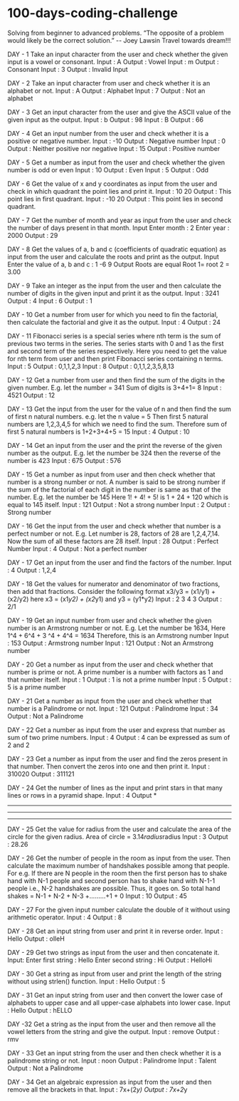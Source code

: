 # 100-days-coding-challenge
Solving from beginner to advanced problems.
“The opposite of a problem would likely be the correct solution.” 
-- Joey Lawsin
Travel towards dream!!!


DAY - 1
Take an input character from the user and check whether the given input is a vowel or consonant.
Input : A
Output : Vowel
Input : m
Output : Consonant
Input : 3
Output : Invalid Input

DAY - 2
Take an input character from user and check whether it is an alphabet or not.
Input : A
Output : Alphabet
Input : 7
Output : Not an alphabet

DAY - 3
Get an input character from the user and give the ASCII value of the given input as the output.
Input : b
Output : 98
Input : B
Output : 66

DAY - 4
Get an input number from the user and check whether it is a positive or negative number.
Input : -10
Output : Negative number
Input : 0
Output : Neither positive nor negative
Input : 15
Output : Positive number

DAY - 5
Get a number as input from the user and check whether the given number is odd or even
Input : 10
Output : Even
Input : 5
Output : Odd

DAY - 6
Get the value of x and y coordinates as input from the user and check in which quadrant the point lies and print it.
Input : 10 20
Output : This point lies in first quadrant.
Input : -10 20
Output : This point lies in second quadrant.

DAY - 7
Get the number of month and year as input from the user and check the number of days present in that month.
Input
Enter month : 2
Enter year : 2000
Output : 29

DAY - 8
Get the values of a, b and c (coefficients of quadratic equation) as input from the user and calculate the roots and print as the output.
Input
Enter the value of a, b and c : 1 -6 9
Output
Roots are equal
Root 1= root 2 = 3.00

DAY - 9
Take an integer as the input from the user and then calculate the number of digits in the given input and print it as the output.
Input : 3241
Output : 4
Input : 6
Output : 1

DAY - 10
Get a number from user for which you need to fin the factorial, then calculate the factorial and give it as the output.
Input : 4
Output : 24

DAY - 11
Fibonacci series is a special series where nth term is the sum of previous two terms in the series. The series starts with 0 and 1 as the first and second term of the series respectively.
Here you need to get the value for nth term from user and then print Fibonacci series containing n terms.
Input : 5
Output : 0,1,1,2,3
Input : 8
Output : 0,1,1,2,3,5,8,13

DAY - 12
Get a number from user and then find the sum of the digits in the given number.
E.g. let the number = 341
Sum of digits is 3+4+1= 8
Input : 4521
Output : 12

DAY - 13
Get the input from the user for the value of n and then find the sum of first n natural numbers.
e.g. let the n value = 5
Then first 5 natural numbers are 1,2,3,4,5 for which we need to find the sum. Therefore sum of first 5 natural numbers is 1+2+3+4+5 = 15
Input : 4
Output : 10

DAY - 14
Get an input from the user and the print the reverse of the given number as the output.
E.g. let the number be 324 then the reverse of the number is 423
Input : 675
Output : 576

DAY - 15
Get a number as input from user and then check whether that number is a strong number or not. A number is said to be strong number if the sum of the factorial of each digit in the number is same as that of the number.
E.g. let the number be 145
Here 1! + 4! + 5! is 1 + 24 + 120 which is equal to 145 itself.
Input : 121
Output : Not a strong number
Input : 2
Output : Strong number

DAY - 16
Get the input from the user and check whether that number is a perfect number or not.
E.g. Let number is 28, factors of 28 are 1,2,4,7,14. Now the sum of all these factors are 28 itself.
Input : 28
Output : Perfect Number
Input : 4
Output : Not a perfect number 

DAY - 17
Get an input from the user and find the factors of the number.
Input : 4
Output : 1,2,4  

DAY - 18
Get the values for numerator and denominator of two fractions, then add that fractions. Consider the following format
x3/y3 = (x1/y1) + (x2/y2)
here x3 = (x1*y2) + (x2*y1) and y3 = (y1*y2)
Input :
2  3
4  3
Output : 2/1   

DAY - 19
Get an input number from user and check whether the given number is an Armstrong number or not.
E.g. Let the number be 1634, Here 1^4 + 6^4 + 3 ^4 + 4^4 = 1634
Therefore, this is an Armstrong number
Input : 153
Output : Armstrong number
Input : 121
Output : Not an Armstrong number  

DAY - 20
Get a number as input from the user and check whether that number is prime or not. A prime number is a number with factors as 1 and that number itself.
Input : 1
Output : 1 is not a prime number
Input : 5
Output : 5 is a prime number

DAY - 21
Get a number as input from the user and check whether that number is a Palindrome or not.
Input : 121 
Output : Palindrome
Input : 34
Output : Not a Palindrome

DAY - 22
Get a number as input from the user and express that number as sum of two prime numbers.
Input : 4
Output : 4 can be expressed as sum of 2 and 2

DAY - 23
Get a number as input from the user and find the zeros present in that number.
Then convert the zeros into one and then print it.
Input : 310020
Output : 311121

DAY - 24
Get the number of lines as the input and print stars in that many lines or rows in a pyramid shape.
Input : 4
Output
*
***
*****
*******

DAY - 25
Get the value for radius from the user and calculate the area of the circle for the given radius.
Area of circle = 3.14*radius*radius
Input : 3
Output : 28.26

DAY - 26
Get the number of people in the room as input from the user. Then calculate the maximum number of handshakes possible among that people.
For e.g. If there are N people in the room then the first person has to shake hand with N-1 people and second person has to shake hand with N-1-1 people i.e., N-2 handshakes are possible. Thus, it goes on.
So total hand shakes = N-1 + N-2 + N-3 +………+1 + 0
Input : 10
Output : 45 

DAY - 27
For the given input number calculate the double of it without using arithmetic operator.
Input : 4
Output : 8

DAY - 28
Get an input string from user and print it in reverse order.
Input : Hello
Output : olleH

DAY - 29
Get two strings as input from the user and then concatenate it.
Input:
Enter first string : Hello
Enter second string : Hi
Output : HelloHi

DAY - 30
Get a string as input from user and print the length of the string without using strlen() function.
Input : Hello 
Output : 5

DAY - 31
Get an input string from user and then convert the lower case of alphabets to upper case and all upper-case alphabets into lower case.
Input : Hello
Output : hELLO

DAY -32
Get a string as the input from the user and then remove all the vowel letters from the string and give the output.
Input : remove
Output : rmv

DAY - 33
Get an input string from the user and then check whether it is a palindrome string or not.
Input : noon
Output : Palindrome
Input : Talent
Output : Not a Palindrome

DAY - 34
Get an algebraic expression as input from the user and then remove all the brackets in that.
Input : 7x+(2*y)
Output : 7x+2*y
